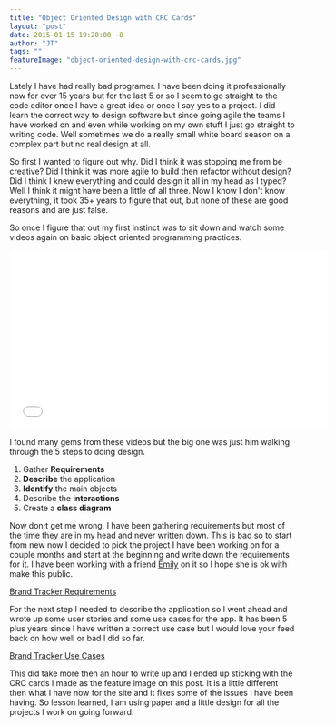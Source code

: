 ```yaml
---
title: "Object Oriented Design with CRC Cards"
layout: "post"
date: 2015-01-15 19:20:00 -8
author: "JT"
tags: ""
featureImage: "object-oriented-design-with-crc-cards.jpg"
---
```


Lately I have had really bad programer. I have been doing it professionally now for over 15 years but for the last 5 or so I seem to go straight to the code editor once I have a great idea or once I say yes to a project. I did learn the correct way to design software but since going agile the teams I have worked on and even while working on my own stuff I just go straight to writing code. Well sometimes we do a really small white board season on a complex part but no real design at all.

So first I wanted to figure out why. Did I think it was stopping me from be creative? Did I think it was more agile to build then refactor without design? Did I think I knew everything and could design it all in my head as I typed? Well I think it might have been a little of all three. Now I know I don't know everything, it took 35+ years to figure that out, but none of these are good reasons and are just false.

So once I figure that out my first instinct was to sit down and watch some videos again on basic object oriented programming practices.

<iframe width="560" height="315" class="youtube-iframe" src="//www.youtube.com/embed/M1grhaE_xs4?list=PLnxBrInqFEs41ueBVMW0WnumNhNO7xdxg" frameborder="0" allowfullscreen></iframe>

I found many gems from these videos but the big one was just him walking through the 5 steps to doing design.

1. Gather **Requirements**
1. **Describe** the application
1. **Identify** the main objects
1. Describe the **interactions**
1. Create a **class diagram**

Now don;t get me wrong, I have been gathering requirements but most of the time they are in my head and never written down. This is bad so to start from new now I decided to pick the project I have been working on for a couple months and start at the beginning and write down the requirements for it. I have been working with a friend [Emily](https://twitter.com/EmilyKolberg) on it so I hope she is ok with make this public.

[Brand Tracker Requirements](/projects/brand-tracker/requirements/)

For the next step I needed to describe the application so I went ahead and wrote up some user stories and some use cases for the app. It has been 5 plus years since I have written a correct use case but I would love your feed back on how well or bad I did so far.

[Brand Tracker Use Cases](/projects/brand-tracker/user-stories-and-use-cases/)

This did take more then an hour to write up and I ended up sticking with the CRC cards I made as the feature image on this post. It is a little different then what I have now for the site and it fixes some of the issues I have been having. So lesson learned, I am using paper and a little design for all the projects I work on going forward.
